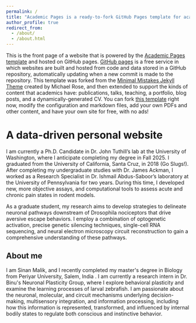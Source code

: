 ```yaml
---
permalink: /
title: "Academic Pages is a ready-to-fork GitHub Pages template for academic personal websites"
author_profile: true
redirect_from: 
  - /about/
  - /about.html
---
```


This is the front page of a website that is powered by the [Academic Pages template](https://github.com/academicpages/academicpages.github.io) and hosted on GitHub pages. [GitHub pages](https://pages.github.com) is a free service in which websites are built and hosted from code and data stored in a GitHub repository, automatically updating when a new commit is made to the repository. This template was forked from the [Minimal Mistakes Jekyll Theme](https://mmistakes.github.io/minimal-mistakes/) created by Michael Rose, and then extended to support the kinds of content that academics have: publications, talks, teaching, a portfolio, blog posts, and a dynamically-generated CV. You can fork [this template](https://github.com/academicpages/academicpages.github.io) right now, modify the configuration and markdown files, add your own PDFs and other content, and have your own site for free, with no ads!

A data-driven personal website
======
I am currently a Ph.D. Candidate in Dr. John Tuthill’s lab at the University of Washington, where I anticipate completing my degree in Fall 2025. I graduated from the University of California, Santa Cruz, in 2018 (Go Slugs!). After completing my undergraduate studies with Dr. James Ackman, I worked as a Research Specialist in Dr. Ishmail Abdus-Saboor’s laboratory at the University of Pennsylvania for two years. During this time, I developed new, more objective assays, and computational tools to assess acute and chronic pain states in rodent models.

As a graduate student, my research aims to develop strategies to delineate neuronal pathways downstream of Drosophila nociceptors that drive aversive escape behaviors. I employ a combination of optogenetic activation, precise genetic silencing techniques, single-cell RNA sequencing, and neural electron microscopy circuit reconstruction to gain a comprehensive understanding of these pathways.

About me
------
I am Sinan Malik, and I recently completed my master's degree in Biology from Periyar University, Salem, India . I am currently a research intern in Dr. Binu's Neuronal Plasticity Group, where I explore behavioral plasticity and examine the learning processes of larval zebrafish. I am passionate about the neuronal, molecular, and circuit mechanisms underlying decision-making, multisensory integration, and information processing, including how this information is represented, transformed, and influenced by internal bodily states to regulate both conscious and instinctive behavior. 



